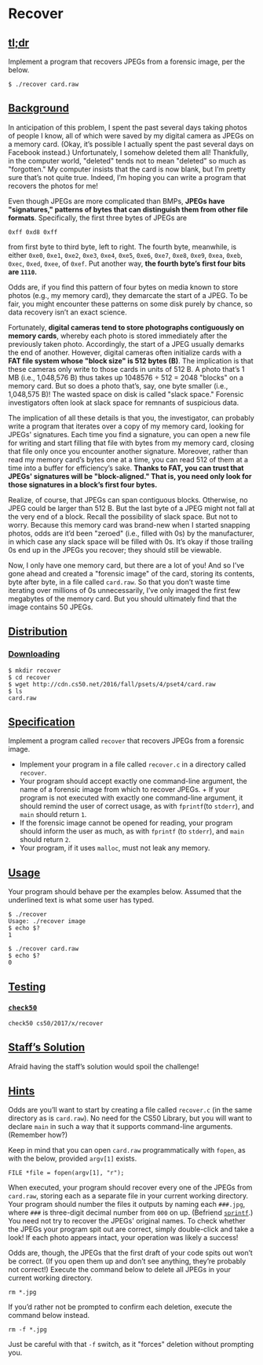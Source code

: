 # Recover

## [tl;dr](http://docs.cs50.net/problems/recover/recover.html#tl-dr)

Implement a program that recovers JPEGs from a forensic image, per the below.

```
$ ./recover card.raw
```

## [Background](http://docs.cs50.net/problems/recover/recover.html#background)

In anticipation of this problem, I spent the past several days taking photos of people I know, all of which were saved by my digital camera as JPEGs on a memory card. (Okay, it’s possible I actually spent the past several days on Facebook instead.) Unfortunately, I somehow deleted them all! Thankfully, in the computer world, "deleted" tends not to mean "deleted" so much as "forgotten." My computer insists that the card is now blank, but I’m pretty sure that’s not quite true. Indeed, I’m hoping you can write a program that recovers the photos for me!

Even though JPEGs are more complicated than BMPs, **JPEGs have "signatures," patterns of bytes that can distinguish them from other file formats**. Specifically, the first three bytes of JPEGs are

```
0xff 0xd8 0xff
```

from first byte to third byte, left to right. The fourth byte, meanwhile, is either `0xe0`, `0xe1`, `0xe2`, `0xe3`, `0xe4`, `0xe5`, `0xe6`, `0xe7`, `0xe8`, `0xe9`, `0xea`, `0xeb`, `0xec`, `0xed`, `0xee`, of `0xef`. Put another way, **the fourth byte’s first four bits are `1110`.**

Odds are, if you find this pattern of four bytes on media known to store photos (e.g., my memory card), they demarcate the start of a JPEG. To be fair, you might encounter these patterns on some disk purely by chance, so data recovery isn’t an exact science.

Fortunately, **digital cameras tend to store photographs contiguously on memory cards**, whereby each photo is stored immediately after the previously taken photo. Accordingly, the start of a JPEG usually demarks the end of another. However, digital cameras often initialize cards with a **FAT file system whose "block size" is 512 bytes (B)**. The implication is that these cameras only write to those cards in units of 512 B. A photo that’s 1 MB (i.e., 1,048,576 B) thus takes up 1048576 ÷ 512 = 2048 "blocks" on a memory card. But so does a photo that’s, say, one byte smaller (i.e., 1,048,575 B)! The wasted space on disk is called "slack space." Forensic investigators often look at slack space for remnants of suspicious data.

The implication of all these details is that you, the investigator, can probably write a program that iterates over a copy of my memory card, looking for JPEGs' signatures. Each time you find a signature, you can open a new file for writing and start filling that file with bytes from my memory card, closing that file only once you encounter another signature. Moreover, rather than read my memory card’s bytes one at a time, you can read 512 of them at a time into a buffer for efficiency’s sake. **Thanks to FAT, you can trust that JPEGs' signatures will be "block-aligned." That is, you need only look for those signatures in a block’s first four bytes.**

Realize, of course, that JPEGs can span contiguous blocks. Otherwise, no JPEG could be larger than 512 B. But the last byte of a JPEG might not fall at the very end of a block. Recall the possibility of slack space. But not to worry. Because this memory card was brand-new when I started snapping photos, odds are it’d been "zeroed" (i.e., filled with 0s) by the manufacturer, in which case any slack space will be filled with 0s. It’s okay if those trailing 0s end up in the JPEGs you recover; they should still be viewable.

Now, I only have one memory card, but there are a lot of you! And so I’ve gone ahead and created a "forensic image" of the card, storing its contents, byte after byte, in a file called `card.raw`. So that you don’t waste time iterating over millions of 0s unnecessarily, I’ve only imaged the first few megabytes of the memory card. But you should ultimately find that the image contains 50 JPEGs.

## [Distribution](http://docs.cs50.net/problems/recover/recover.html#distribution)

### [Downloading](http://docs.cs50.net/problems/recover/recover.html#downloading)

```
$ mkdir recover
$ cd recover
$ wget http://cdn.cs50.net/2016/fall/psets/4/pset4/card.raw
$ ls
card.raw
```

## [Specification](http://docs.cs50.net/problems/recover/recover.html#specification)

Implement a program called `recover` that recovers JPEGs from a forensic image.

- Implement your program in a file called `recover.c` in a directory called `recover`.
- Your program should accept exactly one command-line argument, the name of a forensic image from which to recover JPEGs. + If your program is not executed with exactly one command-line argument, it should remind the user of correct usage, as with `fprintf`(to `stderr`), and `main` should return `1`.
- If the forensic image cannot be opened for reading, your program should inform the user as much, as with `fprintf` (to `stderr`), and `main` should return `2`.
- Your program, if it uses `malloc`, must not leak any memory.

## [Usage](http://docs.cs50.net/problems/recover/recover.html#usage)

Your program should behave per the examples below. Assumed that the underlined text is what some user has typed.

```
$ ./recover
Usage: ./recover image
$ echo $?
1
```

```
$ ./recover card.raw
$ echo $?
0
```

## [Testing](http://docs.cs50.net/problems/recover/recover.html#testing)

### [`check50`](http://docs.cs50.net/problems/recover/recover.html#code-check50-code)

```
check50 cs50/2017/x/recover
```

## [Staff’s Solution](http://docs.cs50.net/problems/recover/recover.html#staff-s-solution)

Afraid having the staff’s solution would spoil the challenge!

## [Hints](http://docs.cs50.net/problems/recover/recover.html#hints)

Odds are you’ll want to start by creating a file called `recover.c` (in the same directory as is `card.raw`). No need for the CS50 Library, but you will want to declare `main` in such a way that it supports command-line arguments. (Remember how?)

Keep in mind that you can open `card.raw` programmatically with `fopen`, as with the below, provided `argv[1]` exists.

```
FILE *file = fopen(argv[1], "r");
```

When executed, your program should recover every one of the JPEGs from `card.raw`, storing each as a separate file in your current working directory. Your program should number the files it outputs by naming each `###.jpg`, where `###` is three-digit decimal number from `000` on up. (Befriend [`sprintf`](https://reference.cs50.net/stdio/sprintf).) You need not try to recover the JPEGs' original names. To check whether the JPEGs your program spit out are correct, simply double-click and take a look! If each photo appears intact, your operation was likely a success!

Odds are, though, the JPEGs that the first draft of your code spits out won’t be correct. (If you open them up and don’t see anything, they’re probably not correct!) Execute the command below to delete all JPEGs in your current working directory.

```
rm *.jpg
```

If you’d rather not be prompted to confirm each deletion, execute the command below instead.

```
rm -f *.jpg
```

Just be careful with that `-f` switch, as it "forces" deletion without prompting you.